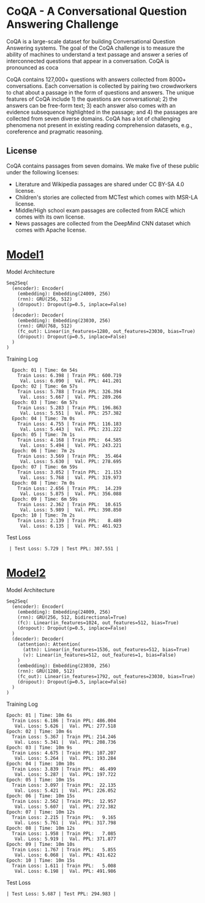 # CoQA - A Conversational Question Answering Challenge

CoQA is a large-scale dataset for building Conversational Question Answering systems. The goal of the CoQA challenge is to measure the ability of machines to understand a text passage and answer a series of interconnected questions that appear in a conversation. CoQA is pronounced as coca

CoQA contains 127,000+ questions with answers collected from 8000+ conversations. Each conversation is collected by pairing two crowdworkers to chat about a passage in the form of questions and answers. The unique features of CoQA include 1) the questions are conversational; 2) the answers can be free-form text; 3) each answer also comes with an evidence subsequence highlighted in the passage; and 4) the passages are collected from seven diverse domains. CoQA has a lot of challenging phenomena not present in existing reading comprehension datasets, e.g., coreference and pragmatic reasoning.

## License
CoQA contains passages from seven domains. We make five of these public under the following licenses:
- Literature and Wikipedia passages are shared under CC BY-SA 4.0 license.
- Children's stories are collected from MCTest which comes with MSR-LA license.
- Middle/High school exam passages are collected from RACE which comes with its own license.
- News passages are collected from the DeepMind CNN dataset which comes with Apache license.


    
# [Model1](CoQA_Dataset_Learning_Phrase_Representation_RNN_Encoder_Decoder.ipynb)

Model Architecture

    Seq2Seq(
      (encoder): Encoder(
        (embedding): Embedding(24009, 256)
        (rnn): GRU(256, 512)
        (dropout): Dropout(p=0.5, inplace=False)
      )
      (decoder): Decoder(
        (embedding): Embedding(23030, 256)
        (rnn): GRU(768, 512)
        (fc_out): Linear(in_features=1280, out_features=23030, bias=True)
        (dropout): Dropout(p=0.5, inplace=False)
      )
    )

Training Log

      Epoch: 01 | Time: 6m 54s
        Train Loss: 6.398 | Train PPL: 600.719
         Val. Loss: 6.090 |  Val. PPL: 441.201
      Epoch: 02 | Time: 6m 57s
        Train Loss: 5.788 | Train PPL: 326.394
         Val. Loss: 5.667 |  Val. PPL: 289.266
      Epoch: 03 | Time: 6m 57s
        Train Loss: 5.283 | Train PPL: 196.863
         Val. Loss: 5.551 |  Val. PPL: 257.382
      Epoch: 04 | Time: 7m 0s
        Train Loss: 4.755 | Train PPL: 116.183
         Val. Loss: 5.443 |  Val. PPL: 231.222
      Epoch: 05 | Time: 7m 1s
        Train Loss: 4.168 | Train PPL:  64.585
         Val. Loss: 5.494 |  Val. PPL: 243.221
      Epoch: 06 | Time: 7m 2s
        Train Loss: 3.569 | Train PPL:  35.464
         Val. Loss: 5.630 |  Val. PPL: 278.695
      Epoch: 07 | Time: 6m 59s
        Train Loss: 3.052 | Train PPL:  21.153
         Val. Loss: 5.768 |  Val. PPL: 319.973
      Epoch: 08 | Time: 7m 0s
        Train Loss: 2.656 | Train PPL:  14.239
         Val. Loss: 5.875 |  Val. PPL: 356.088
      Epoch: 09 | Time: 6m 59s
        Train Loss: 2.362 | Train PPL:  10.615
         Val. Loss: 5.989 |  Val. PPL: 398.850
      Epoch: 10 | Time: 7m 2s
        Train Loss: 2.139 | Train PPL:   8.489
         Val. Loss: 6.135 |  Val. PPL: 461.923

Test Loss

     | Test Loss: 5.729 | Test PPL: 307.551 |
       
    
# [Model2](CoQA_Dataset_Sequence_to_Sequence_using_Attention.ipynb)

Model Architecture

    Seq2Seq(
      (encoder): Encoder(
        (embedding): Embedding(24009, 256)
        (rnn): GRU(256, 512, bidirectional=True)
        (fc): Linear(in_features=1024, out_features=512, bias=True)
        (dropout): Dropout(p=0.5, inplace=False)
      )
      (decoder): Decoder(
        (attention): Attention(
          (attn): Linear(in_features=1536, out_features=512, bias=True)
          (v): Linear(in_features=512, out_features=1, bias=False)
        )
        (embedding): Embedding(23030, 256)
        (rnn): GRU(1280, 512)
        (fc_out): Linear(in_features=1792, out_features=23030, bias=True)
        (dropout): Dropout(p=0.5, inplace=False)
      )
    )

Training Log

    Epoch: 01 | Time: 10m 6s
      Train Loss: 6.186 | Train PPL: 486.004
       Val. Loss: 5.626 |  Val. PPL: 277.518
    Epoch: 02 | Time: 10m 6s
      Train Loss: 5.367 | Train PPL: 214.246
       Val. Loss: 5.341 |  Val. PPL: 208.736
    Epoch: 03 | Time: 10m 9s
      Train Loss: 4.675 | Train PPL: 107.207
       Val. Loss: 5.264 |  Val. PPL: 193.284
    Epoch: 04 | Time: 10m 10s
      Train Loss: 3.839 | Train PPL:  46.499
       Val. Loss: 5.287 |  Val. PPL: 197.722
    Epoch: 05 | Time: 10m 15s
      Train Loss: 3.097 | Train PPL:  22.135
       Val. Loss: 5.421 |  Val. PPL: 226.052
    Epoch: 06 | Time: 10m 15s
      Train Loss: 2.562 | Train PPL:  12.957
       Val. Loss: 5.607 |  Val. PPL: 272.382
    Epoch: 07 | Time: 10m 12s
      Train Loss: 2.215 | Train PPL:   9.165
       Val. Loss: 5.761 |  Val. PPL: 317.798
    Epoch: 08 | Time: 10m 12s
      Train Loss: 1.958 | Train PPL:   7.085
       Val. Loss: 5.919 |  Val. PPL: 371.877
    Epoch: 09 | Time: 10m 10s
      Train Loss: 1.767 | Train PPL:   5.855
       Val. Loss: 6.068 |  Val. PPL: 431.622
    Epoch: 10 | Time: 10m 15s
      Train Loss: 1.611 | Train PPL:   5.008
       Val. Loss: 6.198 |  Val. PPL: 491.986
       
Test Loss
   
    | Test Loss: 5.687 | Test PPL: 294.983 |

